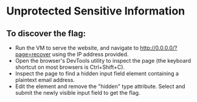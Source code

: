 # Unprotected Sensitive Information

##  To discover the flag:

- Run the VM to serve the website, and navigate to http://0.0.0.0/?page=recover using the IP address provided.
- Open the browser's DevTools utility to inspect the page (the keyboard shortcut on most browsers is Ctrl+Shift+C).
- Inspect the page to find a hidden input field element containing a plaintext email address.
- Edit the element and remove the "hidden" type attribute.
 Select and submit the newly visible input field to get the flag.
